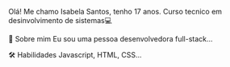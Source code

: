 Olá!
Me chamo Isabela Santos, tenho 17 anos. Curso tecnico em desinvolvimento de sistemas💻

🚀 Sobre mim
Eu sou uma pessoa desenvolvedora full-stack...

🛠 Habilidades
Javascript, HTML, CSS...

